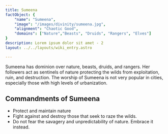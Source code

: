 ```yaml
---
title: Sumeena
factObject: {
    "name": "Sumeena",
    "image": "/images/divinity/sumeena.jpg",
    "alignment": "Chaotic Good",
    "domains": ["Nature","Beasts", "Druids", "Rangers", "Elves"]
} 
description: Lorem ipsum dolor sit amet - 2
layout: ../../layouts/wiki_entry.astro

---
```


Sumeena has dominion over nature, beasts, druids, and rangers. Her followers act as sentinels of nature protecting the wilds from exploitation, ruin, and destruction. The worship of Sumeena is not very popular in cities, especially those with high levels of urbanization.


## Commandments of Sumeena
* Protect and maintain nature 
* Fight against and destroy those that seek to raze the wilds.
* Do not fear the savagery and unpredictability of nature. Embrace it instead.
